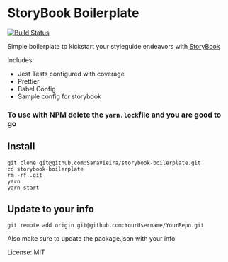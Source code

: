 # StoryBook Boilerplate
[![Build Status](https://travis-ci.org/SaraVieira/storybook-boilerplate.svg?branch=master)](https://travis-ci.org/SaraVieira/storybook-boilerplate)

Simple boilerplate to kickstart your styleguide endeavors with [StoryBook](https://storybook.js.org)

Includes:

* Jest Tests configured with coverage
* Prettier
* Babel Config
* Sample config for storybook

### To use with NPM delete the `yarn.lock`file and you are good to go

## Install

```
git clone git@github.com:SaraVieira/storybook-boilerplate.git
cd storybook-boilerplate
rm -rf .git
yarn
yarn start
```

## Update to your info

```
git remote add origin git@github.com:YourUsername/YourRepo.git
```

Also make sure to update the package.json with your info

License: MIT

